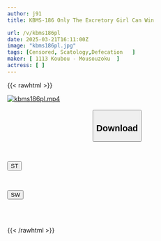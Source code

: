 ```yaml
---
author: j91
title: KBMS-186 Only The Excretory Girl Can Win

url: /v/kbms186pl
date: 2025-03-21T16:11:00Z
image: "kbms186pl.jpg"
tags: [Censored, Scatology,Defecation	]
maker: [ 1113 Koubou - Mousouzoku  ]
actress: [ ]
---
```



{{< rawhtml >}}

<div class="video" data-videoid="7YLd3QrqjQioRa">
    <a href="javascript:;">
        <img src="/v/kbms186pl/kbms186pl.jpg" width="WIDTH" height="HEIGHT" alt="kbms186pl.mp4" loading="lazy">
    </a>
</div>

<script type="text/javascript" src="https://j91.asia/asset/on-demand-st.js"></script>

<br>
  <link rel="stylesheet" href="https://j91.asia/asset/bs5.css">
  
  <center>
  <button class="btn btn-primary" type="button" data-bs-toggle="collapse" data-bs-target=".multi-collapse" aria-expanded="false" aria-controls="multiCollapseExample1 multiCollapseExample2"><h2>Download</h2></button></center>
</p>
<div class="row">
  <div class="col">
    <div class="collapse multi-collapse" id="multiCollapseExample1">
      <div class="card card-body">
	      	      <br>
<div class="buttons">  
<p><a href="/v/kbms186pl/st.html" target="_blank"><button class="btn-hover color-3"><i class="fa fa-download"></i> ST</button></a></p></div>
    </div>
  </div>
</div>
  <div class="col">
    <div class="collapse multi-collapse" id="multiCollapseExample2">
      <div class="card card-body">
	      <br>
<div class="buttons">
<p><a href="/v/kbms186pl/sw.html" target="_blank"><button class="btn-hover color-2"><i class="fa fa-download"></i> SW</button></a></p></div>
<br><br>
      </div>
    </div>
  </div>
</div>

{{< /rawhtml >}}